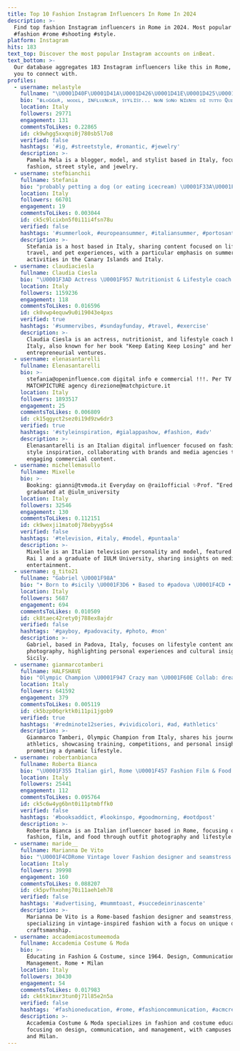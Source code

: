 ```yaml
---
title: Top 10 Fashion Instagram Influencers In Rome In 2024
description: >-
  Find top fashion Instagram influencers in Rome in 2024. Most popular hashtags:
  #fashion #rome #shooting #style.
platform: Instagram
hits: 183
text_top: Discover the most popular Instagram accounts on inBeat.
text_bottom: >-
  Our database aggregates 183 Instagram influencers like this in Rome, Italy for
  you to connect with.
profiles:
  - username: melastyle
    fullname: "\U0001D40F\U0001D41A\U0001D426\U0001D41E\U0001D425\U0001D41A \U0001D40C\U0001D41E\U0001D425\U0001D41A⚡"
    bio: "ʙʟᴏɢɢᴇʀ, ᴍᴏᴅᴇʟ, ɪɴꜰʟᴜᴇɴᴄᴇʀ, ꜱᴛʏʟɪꜱᴛ... ɴᴏɴ ꜱᴏɴᴏ ɴɪᴇɴᴛᴇ ᴅɪ ᴛᴜᴛᴛᴏ Qᴜᴇꜱᴛᴏ. \U0001F4CC ʀᴏᴍᴇ. \U0001F4E9Mortellitipamela@gmail.com"
    location: Italy
    followers: 29771
    engagement: 131
    commentsToLikes: 0.22865
    id: ck9whgg5xxqni0j780sb5l7o8
    verified: false
    hashtags: '#ig, #streetstyle, #romantic, #jewelry'
    description: >-
      Pamela Mela is a blogger, model, and stylist based in Italy, focusing on
      fashion, street style, and jewelry.
  - username: stefbianchii
    fullname: Stefania
    bio: "probably petting a dog (or eating icecream) \U0001F33A\U0001F41A\U0001F31E☁️ @theballout host \U0001F57A 26bianchistefania@gmail.com Canary Islands / Italia"
    location: Italy
    followers: 66701
    engagement: 19
    commentsToLikes: 0.003044
    id: ck5c9lcixbn5f0i11i4fsn78u
    verified: false
    hashtags: '#summerlook, #europeansummer, #italiansummer, #portosantostefano'
    description: >-
      Stefania is a host based in Italy, sharing content focused on lifestyle,
      travel, and pet experiences, with a particular emphasis on summer
      activities in the Canary Islands and Italy.
  - username: claudiaciesla
    fullname: Claudia Ciesla
    bio: "\U0001F3AD Actress \U0001F957 Nutritionist & Lifestyle coach \U0001F4DA Author of ‘Keep Eating Keep Losing’ \U0001F4DD Entrepreneur \U0001F4E9Contact: Claudia.enquiry@gmail.com"
    location: Italy
    followers: 1159236
    engagement: 118
    commentsToLikes: 0.016596
    id: ck0vwp4equw9u0i19043e4pxs
    verified: true
    hashtags: '#summervibes, #sundayfunday, #travel, #exercise'
    description: >-
      Claudia Ciesla is an actress, nutritionist, and lifestyle coach based in
      Italy, also known for her book "Keep Eating Keep Losing" and her
      entrepreneurial ventures.
  - username: elenasantarelli
    fullname: Elenasantarelli
    bio: >-
      stefania@openinfluence.com digital info e commercial !!!. Per TV :
      MATCHPICTURE agency direzione@matchpicture.it
    location: Italy
    followers: 1893517
    engagement: 25
    commentsToLikes: 0.006809
    id: ck15qgyct2sez0i19d9zw6dr3
    verified: true
    hashtags: '#styleinspiration, #gialappashow, #fashion, #adv'
    description: >-
      Elenasantarelli is an Italian digital influencer focused on fashion and
      style inspiration, collaborating with brands and media agencies to deliver
      engaging commercial content.
  - username: michellemasullo
    fullname: Mixelle
    bio: >-
      Booking: gianni@tvmoda.it Everyday on @rai1official ✨Prof. “Eredità”
      graduated at @iulm_university
    location: Italy
    followers: 32546
    engagement: 130
    commentsToLikes: 0.112151
    id: ck9wexji1mato0j78ebyyg5s4
    verified: false
    hashtags: '#television, #italy, #model, #puntaala'
    description: >-
      Mixelle is an Italian television personality and model, featured daily on
      Rai 1 and a graduate of IULM University, sharing insights on media and
      entertainment.
  - username: g_tito21
    fullname: "Gabriel \U0001F98A"
    bio: "• Born to #sicily \U0001F3D6 • Based to #padova \U0001F4CD • Sagittarius ♐️ • collabs:gabriele.tito.o@gmail.com"
    location: Italy
    followers: 5687
    engagement: 694
    commentsToLikes: 0.010509
    id: ck8taec42rety0j788ex8ajdr
    verified: false
    hashtags: '#gayboy, #padovacity, #photo, #non'
    description: >-
      Gabriel, based in Padova, Italy, focuses on lifestyle content and
      photography, highlighting personal experiences and cultural insights from
      Sicily.
  - username: gianmarcotamberi
    fullname: HALFSHAVE
    bio: "Olympic Champion \U0001F947 Crazy man \U0001F60E Collab: dream.srl@hotmail.com In love with @bontempichiara ❤"
    location: Italy
    followers: 641592
    engagement: 379
    commentsToLikes: 0.005119
    id: ck5bzp06qrktk0i11pi1jgob9
    verified: true
    hashtags: '#redminote12series, #vividicolori, #ad, #athletics'
    description: >-
      Gianmarco Tamberi, Olympic Champion from Italy, shares his journey in
      athletics, showcasing training, competitions, and personal insights while
      promoting a dynamic lifestyle.
  - username: robertanbianca
    fullname: Roberta Bianca
    bio: "\U0001F355 Italian girl, Rome \U0001F457 Fashion Film & Food \U0001F4F7 I take outfit photos in my mirror \U0001F4E9 collab: roberta.bianca@icloud.com \U0001F9C1 Cenerentola col pallone\U0001F447\U0001F3FC"
    location: Italy
    followers: 25441
    engagement: 112
    commentsToLikes: 0.095764
    id: ck5c6w4yg6bnt0i11ptmbffk0
    verified: false
    hashtags: '#booksaddict, #lookinspo, #goodmorning, #ootdpost'
    description: >-
      Roberta Bianca is an Italian influencer based in Rome, focusing on
      fashion, film, and food through outfit photography and lifestyle content.
  - username: maride__
    fullname: Marianna De Vito
    bio: "\U0001F4CDRome Vintage lover Fashion designer and seamstress mariannadevitodesign@gmail.com"
    location: Italy
    followers: 39998
    engagement: 160
    commentsToLikes: 0.088207
    id: ck5pvfhxohmj70i11aeh1eh78
    verified: false
    hashtags: '#advertising, #mummtoast, #succedeinrinascente'
    description: >-
      Marianna De Vito is a Rome-based fashion designer and seamstress,
      specializing in vintage-inspired fashion with a focus on unique design and
      craftsmanship.
  - username: accademiacostumeemoda
    fullname: Accademia Costume & Moda
    bio: >-
      Educating in Fashion & Costume, since 1964. Design, Communication &
      Management. Rome • Milan
    location: Italy
    followers: 30430
    engagement: 54
    commentsToLikes: 0.017983
    id: ck6tk1mxr3tun0j71l85e2n5a
    verified: false
    hashtags: '#fashioneducation, #rome, #fashioncommunication, #acmcrew'
    description: >-
      Accademia Costume & Moda specializes in fashion and costume education,
      focusing on design, communication, and management, with campuses in Rome
      and Milan.
---
```


